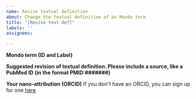 ```yaml
---
name: Revise textual definition
about: Change the textual definition of an Mondo term
title: "[Revise text def]"
labels: ''
assignees: 

---
```


**Mondo term (ID and Label)**


**Suggested revision of textual definition. Please include a source, like a PubMed ID (in the format PMID:#######)**


**Your nano-attribution (ORCID)**
If you don't have an ORCID, you can sign up for one [here](https://orcid.org/)



